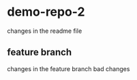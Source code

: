 # demo-repo-2

changes in the readme file

## feature branch 

changes in the feature branch
bad changes